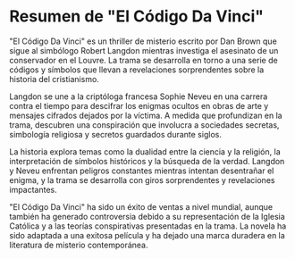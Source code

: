 # Resumen de "El Código Da Vinci"

"El Código Da Vinci" es un thriller de misterio escrito por Dan Brown que sigue al simbólogo Robert Langdon mientras investiga el asesinato de un conservador en el Louvre. La trama se desarrolla en torno a una serie de códigos y símbolos que llevan a revelaciones sorprendentes sobre la historia del cristianismo.

Langdon se une a la criptóloga francesa Sophie Neveu en una carrera contra el tiempo para descifrar los enigmas ocultos en obras de arte y mensajes cifrados dejados por la víctima. A medida que profundizan en la trama, descubren una conspiración que involucra a sociedades secretas, simbología religiosa y secretos guardados durante siglos.

La historia explora temas como la dualidad entre la ciencia y la religión, la interpretación de símbolos históricos y la búsqueda de la verdad. Langdon y Neveu enfrentan peligros constantes mientras intentan desentrañar el enigma, y la trama se desarrolla con giros sorprendentes y revelaciones impactantes.

"El Código Da Vinci" ha sido un éxito de ventas a nivel mundial, aunque también ha generado controversia debido a su representación de la Iglesia Católica y a las teorías conspirativas presentadas en la trama. La novela ha sido adaptada a una exitosa película y ha dejado una marca duradera en la literatura de misterio contemporánea.
